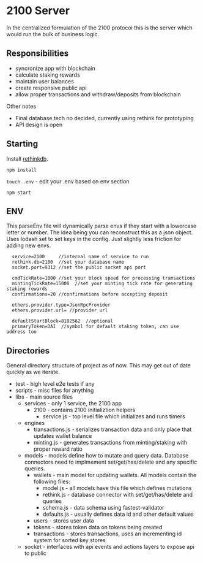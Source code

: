 # 2100 Server
In the centralized formulation of the 2100 protocol this is the server which would run the bulk of business logic.

## Responsibilities
- syncronize app with blockchain
- calculate staking rewards
- maintain user balances
- create responsive public api
- allow proper transactions and withdraw/deposits from blockchain

Other notes
- Final database tech no decided, currently using rethink for prototyping
- API design is open

## Starting
Install [rethinkdb](https://hub.docker.com/_/rethinkdb/).

`npm install`

`touch .env` - edit your .env based on env section

`npm start`

## ENV
This parseEnv file will dynamically parse envs if they start with a lowercase letter or number.
The idea being you can reconstruct this as a json object. Uses lodash set to set keys in the config.
Just slightly less friction for adding new envs.

```
  service=2100     //internal name of service to run
  rethink.db=2100  //set your database name
  socket.port=9312 //set the public socket api port

  cmdTickRate=1000 //set your block speed for processing transactions
  mintingTickRate=15000  //set your minting tick rate for generating staking rewards
  confirmations=20 //confirmations before accepting deposit

  ethers.provider.type=JsonRpcProvider
  ethers.provider.url= //provider url

  defaultStartBlock=8182562  //optional
  primaryToken=DAI  //symbol for default staking token, can use address too
```

## Directories
General directory structure of project as of now. This may get out of date quickly as we iterate.

- test - high level e2e tests if any
- scripts - misc files for anything
- libs - main source files
  - services - only 1 service, the 2100 app
    - 2100 - contains 2100 initializtion helpers
      - service.js - top level file which initializes and runs timers
  - engines 
    - transactions.js - serializes transaction data and only place that updates wallet balance
    - minting.js - generates transactions from minting/staking with proper reward ratio
  - models - models define how to mutate and query data. Database connectors need to implmement set/get/has/delete and any specific queries.
    - wallets - main model for updating wallets. All models contain the following files:
      - model.js - all models have this file which defines mutations
      - rethink.js - database connector with set/get/has/delete and queries
      - schema.js - data schema using fastest-validator
      - defaults.js - usually defines data id and other default values
    - users - stores user data
    - tokens - stores token data on tokens being created
    - transactions - stores transactions, uses an incrementing id system for sorted key stores
  - socket - interfaces with api events and actions layers to expose api to public


    




